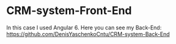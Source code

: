 # CRM-system-Front-End
In this case I used Angular 6.
Here you can see my Back-End: https://github.com/DenisYaschenkoCntu/CRM-system-Back-End
